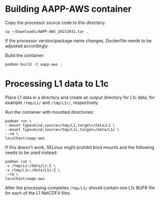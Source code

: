 # Building AAPP-AWS container

Copy the processor source code to this directory:

    cp ~/Downloads/AAPP-AWS_20231031.tar .

If the processor version/package name changes, Dockerfile needs to be
adjusted accordingly.

Build the container:

    podman build -t aapp-aws .

# Processing L1 data to L1c

Place L1 data in a directory and create an output directory for L1c
data, for example `/tmp/L1/` and `/tmp/L1c/`, respectively.

Run the container with mounted directories:

    podman run \
    --mount type=bind,source=/tmp/L1,target=/data/L1 \
    --mount type=bind,source=/tmp/L1c,target=/data/L1c \
    --rm \
    localhost/aapp-aws

If this doesn't work, SELinux might prohibit bind mounts and the following
needs to be used instead:

    podman run \
    -v /tmp/L1:/data/L1:Z \
    -v /tmp/L1c:/data/L1c:Z \
    --rm \
    localhost/aapp-aws

After the processing completes `/tmp/L1c` should contain one L1c BUFR
file for each of the L1 NetCDF4 files.
